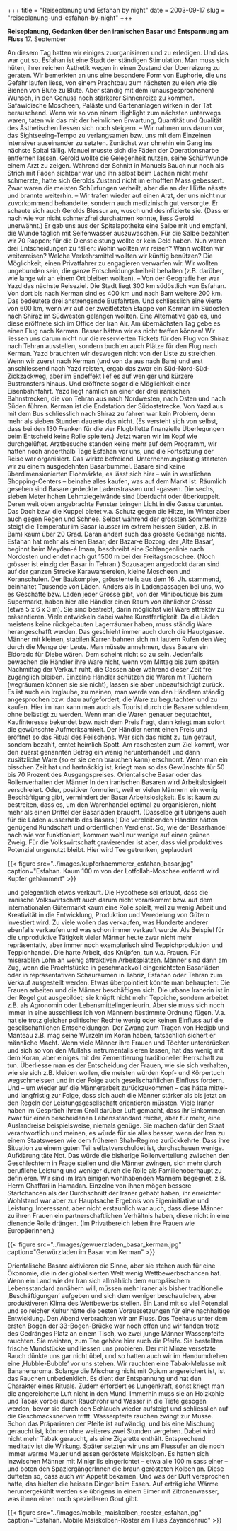 +++
title = "Reiseplanung und Esfahan by night"
date = 2003-09-17
slug = "reiseplanung-und-esfahan-by-night"
+++

**Reiseplanung, Gedanken über den iranischen Basar und Entspannung am Fluss**
17. September

An diesem Tag hatten wir einiges zuorganisieren und zu erledigen. Und das war gut so. Esfahan ist eine Stadt der ständigen Stimulation. Man muss sich hüten, ihrer reichen Ästhetik wegen in einen Zustand der Überreizung zu geraten. Wir bemerkten an uns eine besondere Form von Euphorie, die uns Gefahr laufen liess, von einem Prachtbau zum nächsten zu eilen wie die Bienen von Blüte zu Blüte. Aber ständig mit dem (unausgesprochenen) Wunsch, in den Genuss noch stärkerer Sinnenreize zu kommen. Safawidische Moscheen, Paläste und Gartenanlagen wirken in der Tat berauschend. Wenn wir so von einem Highlight zum nächsten unterwegs waren, taten wir das mit der heimlichen Erwartung, Quantität und Qualität des Ästhetischen liessen sich noch steigern. – Wir nahmen uns darum vor, das Sightseeing-Tempo zu verlangsamen bzw. uns mit dem Einzelnen intensiver auseinander zu setzten.
Zunächst war ohnehin ein Gang ins nächste Spital fällig. Manuel musste sich die Fäden der Operationsnarbe entfernen lassen. Gerold wollte die Gelegenheit nutzen, seine Schürfwunde einem Arzt zu zeigen. Während der Schnitt in Manuels Bauch nur noch als Strich mit Fäden sichtbar war und ihn selbst beim Lachen nicht mehr schmerzte, hatte sich Gerolds Zustand nicht im erhofften Mass gebessert. Zwar waren die meisten Schürfungen verheilt, aber die an der Hüfte nässte und brannte weiterhin. – Wir trafen wieder auf einen Arzt, der uns nicht nur zuvorkommend behandelte, sondern auch medizinisch gut versorgte. Er schaute sich auch Gerolds Blessur an, wusch und desinfizierte sie. (Dass er nach wie vor nicht schmerzfrei durchatmen konnte, liess Gerold unerwähnt.) Er gab uns aus der Spitalapotheke eine Salbe mit und empfahl, die Wunde täglich mit Seifenwasser auszuwaschen. Für die Salbe bezahlten wir 70 Rappen; für die Dienstleistung wollte er kein Geld haben.
Nun waren drei Entscheidungen zu fällen: Wohin wollten wir reisen? Wann wollten wir weiterreisen? Welche Verkehrsmittel wollten wir künftig benützen? Die Möglichkeit, einen Privatfahrer zu engagieren verwarfen wir. Wir wollten ungebunden sein, die ganze Entscheidungsfreiheit behalten (z.B. darüber, wie lange wir an einem Ort bleiben wollten). – Von der Geografie her war Yazd das nächste Reiseziel. Die Stadt liegt 300 km südöstlich von Esfahan. Von dort bis nach Kerman sind es 400 km und nach Bam weitere 200 km. Das bedeutete drei anstrengende Busfahrten. Und schliesslich eine vierte von 600 km, wenn wir auf der zweitletzten Etappe von Kerman im Südosten nach Shiraz im Südwesten gelangen wollten. Eine Alternative gab es, und diese eröffnete sich im Office der Iran Air. Am übernächsten Tag gebe es einen Flug nach Kerman. Besser hätten wir es nicht treffen können! Wir liessen uns darum nicht nur die reservierten Tickets für den Flug von Shiraz nach Tehran ausstellen, sondern buchten auch Plätze für den Flug nach Kerman. Yazd brauchten wir deswegen nicht von der Liste zu streichen. Wenn wir zuerst nach Kerman (und von da aus nach Bam) und erst anschliessend nach Yazd reisten, ergab das zwar ein Süd-Nord-Süd-Zickzackweg, aber im Endeffekt lief es auf weniger und kürzere Bustransfers hinaus. Und eröffnete sogar die Möglichkeit einer Eisenbahnfahrt. Yazd liegt nämlich an einer der drei iranischen Bahnstrecken, die von Tehran aus nach Nordwesten, nach Osten und nach Süden führen. Kerman ist die Endstation der Südoststrecke. Von Yazd aus mit dem Bus schliesslich nach Shiraz zu fahren war kein Problem, denn mehr als sieben Stunden dauerte das nicht. (Es versteht sich von selbst, dass bei den 130 Franken für die vier Flugbillette finanzielle Überlegungen beim Entscheid keine Rolle spielten.)
Jetzt waren wir im Kopf wie durchgelüftet. Arztbesuche standen keine mehr auf dem Programm, wir hatten noch anderthalb Tage Esfahan vor uns, und die Fortsetzung der Reise war organisiert. Das wirkte befreiend. Unternehmungslustig starteten wir zu einem ausgedehnten Basarbummel.
Basare sind keine überdimensionierten Flohmärkte, es lässt sich hier – wie in westlichen Shopping-Centers – beinahe alles kaufen, was auf dem Markt ist. Räumlich gesehen sind Basare gedeckte Ladenstrassen und -gassen. Die sechs, sieben Meter hohen Lehmziegelwände sind überdacht oder überkuppelt. Deren weit oben angebrachte Fenster bringen Licht in die Gasse darunter. Das Dach bzw. die Kuppel bietet v.a. Schutz gegen die Hitze, im Winter aber auch gegen Regen und Schnee. Selbst während der grössten Sommerhitze steigt die Temperatur im Basar (ausser im extrem heissen Süden, z.B. in Bam) kaum über 20 Grad. Daran ändert auch das grösste Gedränge nichts.
Esfahan hat mehr als einen Basar; der Bazar-é Bozorg, der ‚Alte Basar’, beginnt beim Meydan-é Imam, beschreibt eine Schlangenlinie nach Nordosten und endet nach gut 1500 m bei der Freitagsmoschee. (Noch grösser ist einzig der Basar in Tehran.) Sozusagen angedockt daran sind auf der ganzen Strecke Karawansereien, kleine Moscheen und Koranschulen. Der Baukomplex, grösstenteils aus dem 16. Jh. stammend, beinhaltet Tausende von Läden.
Anders als in Ladenpassagen bei uns, wo es Geschäfte bzw. Läden jeder Grösse gibt, von der Miniboutique bis zum Supermarkt, haben hier alle Händler einen Raum von ähnlicher Grösse (etwa 5 x 6 x 3 m). Sie sind bestrebt, darin möglichst viel Ware attraktiv zu präsentieren. Viele entwickeln dabei wahre Kunstfertigkeit.
Da die Läden meistens keine rückgebauten Lagerräumer haben, muss ständig Ware herangeschafft werden. Das geschieht immer auch durch die Hauptgasse. Männer mit kleinen, stabilen Karren bahnen sich mit lautem Rufen den Weg durch die Menge der Leute.
Man müsste annehmen, dass Basare ein Eldorado für Diebe wären. Dem scheint nicht so zu sein. Jedenfalls bewachen die Händler ihre Ware nicht, wenn vom Mittag bis zum späten Nachmittag der Verkauf ruht, die Gassen aber während dieser Zeit frei zugänglich bleiben. Einzelne Händler schützen die Waren mit Tüchern (wegräumen können sie sie nicht), lassen sie aber unbeaufsichtigt zurück.
Es ist auch ein Irrglaube, zu meinen, man werde von den Händlern ständig angesprochen bzw. dazu aufgefordert, die Ware zu begutachten und zu kaufen. Hier im Iran kann man auch als Tourist durch die Basare schlendern, ohne belästigt zu werden. Wenn man die Waren genauer begutachtet, Kaufinteresse bekundet bzw. nach dem Preis fragt, dann kriegt man sofort die gewünschte Aufmerksamkeit. Der Händler nennt einen Preis und eröffnet so das Ritual des Feilschens. Wer sich das nicht zu tun getraut, sondern bezahlt, erntet heimlich Spott. Am raschesten zum Ziel kommt, wer den zuerst genannten Betrag ein wenig herunterhandelt und dann zusätzliche Ware (so er sie denn brauchen kann) erschnorrt. Wenn man ein bisschen Zeit hat und hartnäckig ist, kriegt man so das Gewünschte für 50 bis 70 Prozent des Ausgangspreises.
Orientalische Basar oder das Rollenverhalten der Männer
In den iranischen Basaren wird Arbeitslosigkeit verschleiert. Oder, positiver formuliert, weil er vielen Männern ein wenig Beschäftigung gibt, vermindert der Basar Arbeitslosigkeit. Es ist kaum zu bestreiten, dass es, um den Warenhandel optimal zu organisieren, nicht mehr als einen Drittel der Basarläden braucht. (Dasselbe gilt übrigens auch für die Läden ausserhalb des Basars.) Die verbleibenden Händler hätten genügend Kundschaft und ordentlichen Verdienst. So, wie der Basarhandel nach wie vor funktioniert, kommen wohl nur wenige auf einen grünen Zweig. Für die Volkswirtschaft gravierender ist aber, dass viel produktives Potenzial ungenutzt bleibt. Hier wird Tee getrunken, geplaudert 

{{< figure src="../images/kupferhaemmerer_esfahan_basar.jpg" caption="Esfahan. Kaum 100 m von der Lotfollah-Moschee entfernt wird Kupfer gehämmert" >}}

und gelegentlich etwas verkauft. Die Hypothese sei erlaubt, dass die iranische Volkswirtschaft auch darum nicht vorankommt bzw. auf dem internationalen Gütermarkt kaum eine Rolle spielt, weil zu wenig Arbeit und Kreativität in die Entwicklung, Produktion und Veredelung von Gütern investiert wird. Zu viele wollen das verkaufen, was Hunderte anderer ebenfalls verkaufen und was schon immer verkauft wurde. Als Beispiel für die unproduktive Tätigkeit vieler Männer heute zwar nicht mehr repräsentativ, aber immer noch exemplarisch sind Teppichproduktion und Teppichhandel. Die harte Arbeit, das Knüpfen, tun v.a. Frauen. Für miserablen Lohn an wenig attraktiven Arbeitsplätzen. Männer sind dann am Zug, wenn die Prachtstücke in geschmackvoll eingerichteten Basarläden oder in repräsentativen Schauräumen in Tabriz, Esfahan oder Tehran zum Verkauf ausgestellt werden. Etwas überpointiert könnte man behaupten: Die Frauen arbeiten und die Männer beschäftigen sich.
Die urbane Iranerin ist in der Regel gut ausgebildet; sie knüpft nicht mehr Teppiche, sondern arbeitet z.B. als Agronomin oder Lebensmittelingenieurin. Aber sie muss sich noch immer in eine ausschliesslich von Männern bestimmte Ordnung fügen. V.a. hat sie trotz gleicher politischer Rechte wenig oder keinen Einfluss auf die gesellschaftlichen Entscheidungen. Der Zwang zum Tragen von Hedjab und Manteau z.B. mag seine Wurzeln im Koran haben, tatsächlich sichert er männliche Macht. Wenn viele Männer ihre Frauen und Töchter unterdrücken und sich so von den Mullahs instrumentalisieren lassen, hat das wenig mit dem Koran, aber einiges mit der Zementierung traditioneller Herrschaft zu tun. Überliesse man es der Entscheidung der Frauen, wie sie sich verhalten, wie sie sich z.B. kleiden wollen, die meisten würden Kopf- und Körpertuch wegschmeissen und in der Folge auch gesellschaftlichen Einfluss fordern. Und – um wieder auf die Männerarbeit zurückzukommen – das hätte mittel- und langfristig zur Folge, dass sich auch die Männer stärker als bis jetzt an den Regeln der Leistungsgesellschaft orientieren müssten.
Viele Iraner haben im Gespräch ihrem Groll darüber Luft gemacht, dass ihr Einkommen zwar für einen bescheidenen Lebensstandard reiche, aber für mehr, eine Auslandreise beispielsweise, niemals genüge. Sie machen dafür den Staat verantwortlich und meinen, es würde für sie alles besser, wenn der Iran zu einem Staatswesen wie dem früheren Shah-Regime zurückkehrte. Dass ihre Situation zu einem guten Teil selbstverschuldet ist, durchschauen wenige. Aufklärung täte Not. Das würde die bisherige Rollenverteilung zwischen den Geschlechtern in Frage stellen und die Männer zwingen, sich mehr durch berufliche Leistung und weniger durch die Rolle als Familienoberhaupt zu definieren.
Wir sind im Iran einigen wohlhabenden Männern begegnet, z.B. Herrn Ghaffari in Hamadan. Einzelne von ihnen mögen bessere Startchancen als der Durchschnitt der Iraner gehabt haben, ihr erreichter Wohlstand war aber zur Hauptsache Ergebnis von Eigeninitiative und Leistung. Interessant, aber nicht erstaunlich war auch, dass diese Männer zu ihren Frauen ein partnerschaftlichen Verhältnis haben, diese nicht in eine dienende Rolle drängen. (Im Privatbereich leben ihre Frauen wie Europäerinnen.)

{{< figure src="../images/gewuerzladen_basar_kerman.jpg" caption="Gerwürzladen im Basar von Kerman" >}}

Orientalische Basare aktivieren die Sinne, aber sie stehen auch für eine Ökonomie, die in der globalisierten Welt wenig Wettbewerbschancen hat. Wenn ein Land wie der Iran sich allmählich dem europäischem Lebensstandard annähern will, müssen mehr Iraner als bisher traditionelle ‚Beschäftigungen’ aufgeben und sich dem weniger beschaulichen, aber produktiveren Klima des Wettbewerbs stellen. Ein Land mit so viel Potenzial und so reicher Kultur hätte die besten Voraussetzungen für eine nachhaltige Entwicklung.
Den Abend verbrachten wir am Fluss. Das Teehaus unter dem ersten Bogen der 33-Bogen-Brücke war noch offen und wir fanden trotz des Gedränges Platz an einem Tisch, wo zwei junge Männer Wasserpfeife rauchten. Sie meinten, zum Tee gehöre hier auch die Pfeife. Sie bestellten frische Mundstücke und liessen uns probieren. Der mit Minze versetzte Rauch dünkte uns gar nicht übel, und so hatten auch wir im Handumdrehen eine ‚Hubble-Bubble’ vor uns stehen. Wir rauchten eine Tabak-Melasse mit Bananenaroma. Solange die Mischung nicht mit Opium angereichert ist, ist das Rauchen unbedenklich. Es dient der Entspannung und hat den Charakter eines Rituals. Zudem erfordert es Lungenkraft, sonst kriegt man die angereicherte Luft nicht in den Mund. Immerhin muss sie an Holzkohle und Tabak vorbei durch Rauchrohr und Wasser in die Tiefe gesogen werden, bevor sie durch den Schlauch wieder aufsteigt und schliesslich auf die Geschmacksnerven trifft.
Wasserpfeife rauchen zwingt zur Musse. Schon das Präparieren der Pfeife ist aufwändig, und bis eine Mischung geraucht ist, können ohne weiteres zwei Stunden vergehen. Dabei wird nicht mehr Tabak geraucht, als eine Zigarette enthält. Entsprechend meditativ ist die Wirkung.
Später setzten wir uns am Flussufer an die noch immer warme Mauer und assen geröstete Maiskolben. Es hatten sich inzwischen Männer mit Minigrills eingerichtet – etwa alle 100 m sass einer – und boten den SpaziergängerInnen die braun gerösteten Kolben an. Diese dufteten so, dass auch wir Appetit bekamen. Und was der Duft versprochen hatte, das hielten die heissen Dinger beim Essen. Auf erträgliche Wärme heruntergekühlt werden sie übrigens in einem Eimer mit Zitronenwasser, was ihnen einen noch spezielleren Gout gibt.

{{< figure src="../images/mobile_maiskolben_roester_esfahan.jpg" caption="Esfahan. Mobile Maiskolben-Röster am Fluss Zayandehrud" >}}
